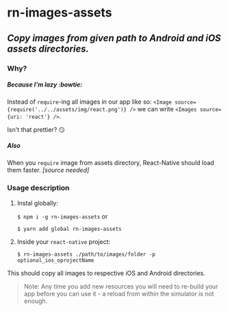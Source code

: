 # rn-images-assets


## _Copy images from given path to Android and iOS assets directories._


### Why?
##### Because I'm lazy :bowtie:
Instead of `require`-ing all images in our app like so: `<Image source={require('../../assets/img/react.png')} />`
we can write `<Images source={uri: 'react'} />`. 


Isn't that prettier? :smirk:

##### Also
When you `require` image from assets directory, React-Native should load them faster. *[source needed]*

### Usage description
1. Instal globally:

   `$ npm i -g rn-images-assets` or

   `$ yarn add global rn-images-assets`

2. Inside your `react-native` project:
   
   `$ rn-images-assets ./path/to/images/folder -p optional_ios_oprojectName`


This should copy all images to respective iOS and Android directories.


> Note: Any time you add new resources you will need to re-build your app before you can use it - a reload from within the simulator is not enough.
 